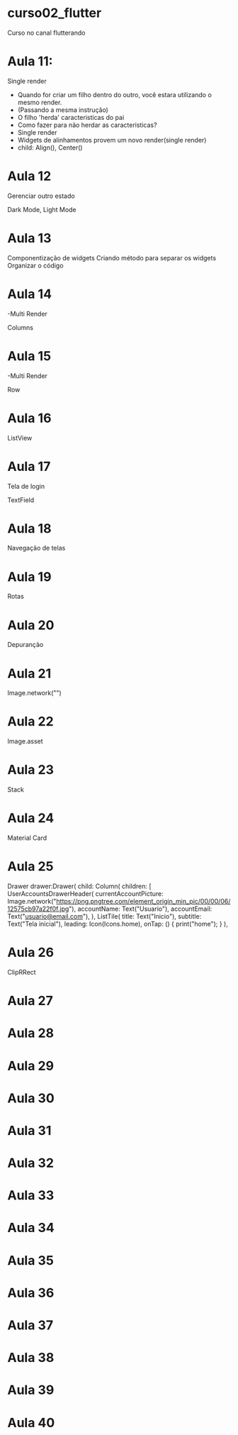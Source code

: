 # curso02_flutter

Curso no canal flutterando

# Aula 11:
Single render

- Quando for criar um filho dentro do outro, você estara utilizando o mesmo render.
- (Passando a mesma instrução)
- O filho 'herda' caracteristicas do pai
- Como fazer para não herdar as caracteristicas? 
- Single render
- Widgets de alinhamentos provem um novo render(single render)
- child: Align(), Center()

# Aula 12 
Gerenciar outro estado

Dark Mode, Light Mode

# Aula 13

Componentização de widgets
Criando método para separar os widgets
Organizar o código

# Aula 14

-Multi Render

Columns

# Aula 15

-Multi Render

Row

# Aula 16

ListView

# Aula 17

Tela de login

TextField

# Aula 18

Navegação de telas

# Aula 19

Rotas

# Aula 20

Depuranção

# Aula 21

Image.network("")

# Aula 22

Image.asset

# Aula 23

Stack

# Aula 24

Material Card

# Aula 25

Drawer
drawer:Drawer(
child: Column(
children: [
UserAccountsDrawerHeader(
currentAccountPicture: Image.network("https://png.pngtree.com/element_origin_min_pic/00/00/06/12575cb97a22f0f.jpg"),
accountName: Text("Usuario"),
accountEmail: Text("usuario@email.com"),
),
ListTile(
title: Text("Inicio"),
subtitle: Text("Tela inicial"),
leading: Icon(Icons.home),
onTap: () {
print("home");
}
),
# Aula 26

ClipRRect

# Aula 27

# Aula 28

# Aula 29

# Aula 30
# Aula 31
# Aula 32
# Aula 33
# Aula 34
# Aula 35
# Aula 36
# Aula 37
# Aula 38
# Aula 39
# Aula 40




